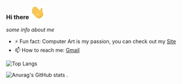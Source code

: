 ### Hi there <img src="https://raw.githubusercontent.com/parth-27/parth-27/master/Hi.gif" width="40px">
*some info about me*
- ⚡ Fun fact: Computer Art is my passion, you can check out my [Site](https://sites.google.com/augustana.edu/vietb)
- 📫 How to reach me: [Gmail](mailto:vietbui20@augustana.edu)

![Top Langs](https://github-readme-stats.vercel.app/api/top-langs/?username=vietbuiminh&layout=compact&hide_border=true)

![Anurag's GitHub stats](https://github-readme-stats.vercel.app/api?username=vietbuiminh&hide_border=true)
.


<!--
**vietbuiminh/vietbuiminh** is a ✨ _special_ ✨ repository because its `README.md` (this file) appears on your GitHub profile.

Here are some ideas to get you started:

- 🔭 I’m currently working on ...
- 🌱 I’m currently learning ...
- 👯 I’m looking to collaborate on ...
- 🤔 I’m looking for help with ...
- 💬 Ask me about ...
- 📫 How to reach me: ...
- 😄 Pronouns: ...
- ⚡ Fun fact: ...
-->
